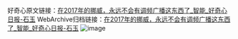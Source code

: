 好奇心原文链接：[在2017年的挪威，永远不会有调频广播这东西了_智能_好奇心日报-石玉](https://www.qdaily.com/articles/8700.html)
WebArchive归档链接：[在2017年的挪威，永远不会有调频广播这东西了_智能_好奇心日报-石玉](http://web.archive.org/web/20190623153320/https://www.qdaily.com/articles/8700.html)
![image](http://ww3.sinaimg.cn/large/007d5XDply1g3vdocvjedj30u02e64md)